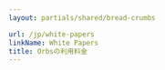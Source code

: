 ```yaml
---
layout: partials/shared/bread-crumbs

url: /jp/white-papers
linkName: White Papers
title: Orbsの利用料金
---
```

